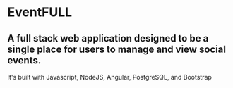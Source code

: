 EventFULL
=========
A full stack web application designed to be a single place for users to manage and view social events. 
-----------
It's built with Javascript, NodeJS, Angular, PostgreSQL, and Bootstrap 
